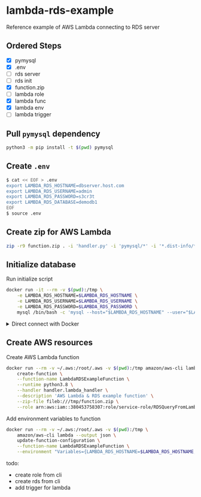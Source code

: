 # lambda-rds-example

Reference example of AWS Lambda connecting to RDS server

## Ordered Steps

- [x] pymysql
- [x] .env
- [ ] rds server
- [ ] rds init
- [x] function.zip
- [ ] lambda role
- [x] lambda func
- [x] lambda env
- [ ] lambda trigger

## Pull `pymysql` dependency

```bash
python3 -m pip install -t $(pwd) pymysql
```

## Create `.env`

```bash
$ cat << EOF > .env
export LAMBDA_RDS_HOSTNAME=dbserver.host.com
export LAMBDA_RDS_USERNAME=admin
export LAMBDA_RDS_PASSWORD=s3cr3t
export LAMBDA_RDS_DATABASE=demodb1
EOF
$ source .env
```

## Create zip for AWS Lambda

```bash
zip -r9 function.zip . -i 'handler.py' -i 'pymysql/*' -i '*.dist-info/*'
```

## Initialize database

Run initialize script

```bash
docker run -it --rm -v $(pwd):/tmp \
    -e LAMBDA_RDS_HOSTNAME=$LAMBDA_RDS_HOSTNAME \
    -e LAMBDA_RDS_USERNAME=$LAMBDA_RDS_USERNAME \
    -e LAMBDA_RDS_PASSWORD=$LAMBDA_RDS_PASSWORD \
    mysql /bin/bash -c 'mysql --host="$LAMBDA_RDS_HOSTNAME" --user="$LAMBDA_RDS_USERNAME" --password="$LAMBDA_RDS_PASSWORD" < /tmp/db-init.sql'
```

<details>
    <summary>Direct connect with Docker</summary>

```bash
docker run -it --rm mysql mysql --host=$LAMBDA_RDS_HOSTNAME --user=$LAMBDA_RDS_USERNAME --password=$LAMBDA_RDS_PASSWORD --database=$LAMBDA_RDS_DATABASE
```
</details>

## Create AWS resources

Create AWS Lambda function

```bash
docker run --rm -v ~/.aws:/root/.aws -v $(pwd):/tmp amazon/aws-cli lambda --output json \
    create-function \
    --function-name LambdaRDSExampleFunction \
    --runtime python3.8 \
    --handler handler.lambda_handler \
    --description 'AWS Lambda & RDS example function' \
    --zip-file fileb:///tmp/function.zip \
    --role arn:aws:iam::380453758307:role/service-role/RDSQueryFromLambdaRole
```

Add environment variables to function

```bash
docker run --rm -v ~/.aws:/root/.aws -v $(pwd):/tmp \
    amazon/aws-cli lambda --output json \
    update-function-configuration \
    --function-name LambdaRDSExampleFunction \
    --environment "Variables={LAMBDA_RDS_HOSTNAME=$LAMBDA_RDS_HOSTNAME,LAMBDA_RDS_USERNAME=$LAMBDA_RDS_USERNAME,LAMBDA_RDS_PASSWORD=$LAMBDA_RDS_PASSWORD,LAMBDA_RDS_DATABASE=$LAMBDA_RDS_DATABASE}"
```

todo: 
- create role from cli
- create rds from cli
- add trigger for lambda